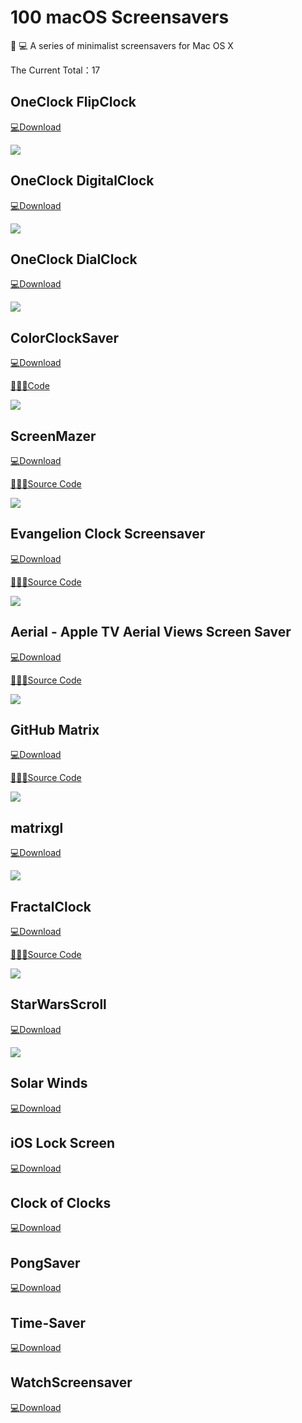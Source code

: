 # 100 macOS Screensavers
 💻 A series of minimalist screensavers for Mac OS X

The Current Total：17

## OneClock FlipClock

[💻Download](./screensavers/OneClockFlipClock.saver.zip)

![](./img/oneclock_flip.png)

## OneClock DigitalClock

[💻Download](./screensavers/OneClockDigitalClock.saver.zip)

![](./img/oneclock_digital.png)

## OneClock DialClock

[💻Download](./screensavers/OneClockDialClock.saver.zip)

![](./img/oneclock_dial.png)

## ColorClockSaver

[💻Download](./screensavers/ColorClockSaver.saver.zip)

[🧑🏻‍💻Code](https://github.com/edwardloveall/colorclocksaver)

<!-- > Displays a solid color corresponding to the current time. -->

![](./img/ColorClockSaver.png)

## ScreenMazer

[💻Download](./screensavers/ScreenMazer.zip)

[🧑🏻‍💻Source Code](https://github.com/dado3212/screenmazer)

<!-- > ScreenMazer is a screensaver for Mac that builds a maze, and then solves it, repetitively. I had this idea a while back watching some gifs of maze generation, and so I made it! -->

![](./img/ScreenMazer.gif)


## Evangelion Clock Screensaver

[💻Download](./screensavers/Evangelion-Clock-1.1.1.saver.zip)

[🧑🏻‍💻Source Code](https://github.com/Wandmalfarbe/evangelion-clock-screensaver/)

<!-- > A digital clock screensaver for mac inspired by the graphical interfaces from Neon Genesis Evengelion. It displays the time in hours, minutes and seconds and is available in two styles. -->

![](./img/evangelion-clock-red.png)

## Aerial - Apple TV Aerial Views Screen Saver

[💻Download](https://github.com/JohnCoates/Aerial/releases/latest)

[🧑🏻‍💻Source Code](https://github.com/JohnCoates/Aerial)

<!-- > Aerial is a Mac screensaver based on the new Apple TV screensaver that displays the Aerial movies Apple shot over New York, San Francisco, Hawaii, China, etc. Starting with version 1.6, this also includes the new undersea videos available in tvOS 13! -->

![](./img/Aerial.gif)


## GitHub Matrix

[💻Download](./screensavers/GitHubMatrix.zip)

[🧑🏻‍💻Source Code](https://github.com/winterbe/github-matrix)

<!-- > The GitHub Matrix screensaver automatically downloads the most recent code commits from the open-source platform GitHub and displays the committed lines of code vertically in the style of the "digital rain" seen on computer screens in the movie The Matrix. -->

![](./img/github_matrix.gif)

## matrixgl

[💻Download](./screensavers/matrixgl.dmg)

![](./img/matrixgl.png)

## FractalClock

[💻Download](./screensavers/FractalClock.dmg)

[🧑🏻‍💻Source Code](https://github.com/winterbe/github-matrixhttps://github.com/phreakocious/FractalClock)

![](./img/FractalClock.png)

<!-- > The white arms of a simple analogue clock show the current time against a black background in this Fractal Clock screensaver for Mac OS X. As time passes, fractals grow out of these arms, continuously weaving fresh elaborate patterns on your screen. -->

## StarWarsScroll

[💻Download](./screensavers/StarWarsScroll.dmg)

![](./img/starwarsscroll.png)

## Solar Winds

[💻Download](.../Solar_Winds.dmg)

## iOS Lock Screen

[💻Download](./screensavers/iOS_Lockscreen.zip)

## Clock of Clocks

[💻Download](./screensavers/ClockOfClocks.saver.zip)

<!-- > This creative clock screensaver shows the current time in digital format using the hour and minute hands of a multitude of analog clocks placed together in a tight grid. The size of the grid changes every so often in order to show the time in a different style, and between showing the time each clock will turn its hands in a "dance" with the other clocks. The screensaver requires a macOS version upwards of 10.15 (Catalina). -->

## PongSaver

[💻Download](./screensavers/PongSaver.zip)

## Time-Saver

[💻Download](./screensavers/time-saver.zip)

## WatchScreensaver

[💻Download](./screensavers/WatchScreensaver.saver.zip)
